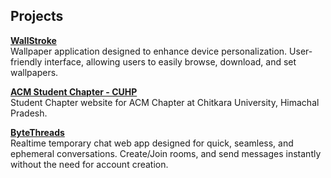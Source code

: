 ## Projects

**[WallStroke](https://play.google.com/store/apps/details?id=com.appy.wallstroke)** <br>Wallpaper application designed to enhance device personalization. User-friendly interface, allowing users to easily browse, download, and set wallpapers.

**[ACM Student Chapter - CUHP](https://acmcuhp.web.app)** <br> Student Chapter website for ACM Chapter at Chitkara University, Himachal Pradesh.

**[ByteThreads](https://bytethreads.web.app)** <br> Realtime temporary chat web app designed for quick, seamless, and ephemeral conversations. Create/Join rooms, and send messages instantly without the need for account creation.
